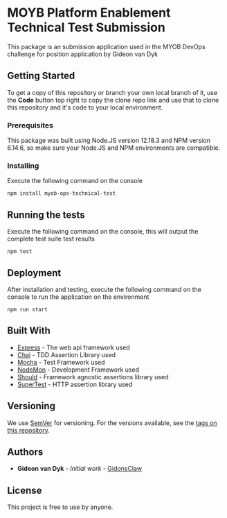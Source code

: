 # MOYB Platform Enablement Technical Test Submission

This package is an submission application used in the MYOB DevOps challenge for position application by Gideon van Dyk 

## Getting Started

To get a copy of this repository or branch your own local branch of it, use the **Code** button top right to copy the clone repo link and use that to clone this repository and it's code to your local environment.

### Prerequisites

This package was built using Node.JS version 12.18.3 and NPM version 6.14.6, so make sure your Node.JS and NPM environments are compatible.

### Installing

Execute the following command on the console

```
npm install myob-ops-technical-test
```

## Running the tests

Execute the following command on the console, this will output the complete test suite test results

```
npm test
```

## Deployment

After installation and testing, execute the following command on the console to run the application on the environment

```
npm run start
```

## Built With

* [Express](https://www.npmjs.com/package/express) - The web api framework used
* [Chai](https://www.npmjs.com/package/chai) - TDD Assertion Library used
* [Mocha](https://www.npmjs.com/package/mocha) - Test Framework used
* [NodeMon](https://www.npmjs.com/package/nodemon) - Development Framework used
* [Should](https://www.npmjs.com/package/should) - Framework agnostic assertions library used
* [SuperTest](https://www.npmjs.com/package/supertest) - HTTP assertion library used

## Versioning

We use [SemVer](http://semver.org/) for versioning. For the versions available, see the [tags on this repository](https://github.com/your/project/tags). 

## Authors

* **Gideon van Dyk** - *Initial work* - [GidonsClaw](https://github.com/GidonsClaw)

## License

This project is free to use by anyone.